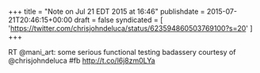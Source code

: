 +++
title = "Note on Jul 21 EDT 2015 at 16:46"
publishdate = 2015-07-21T20:46:15+00:00
draft = false
syndicated = [ 'https://twitter.com/chrisjohndeluca/status/623594860503769100?s=20' ]
+++

RT @mani_art: some serious functional testing badassery courtesy of @chrisjohndeluca #fb http://t.co/l6j8zm0LYa
